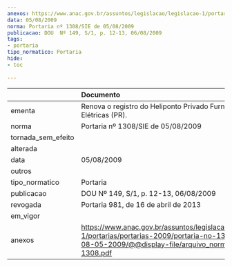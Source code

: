 ```yaml
---
anexos: https://www.anac.gov.br/assuntos/legislacao/legislacao-1/portarias/portarias-2009/portaria-no-1308-sie-de-08-05-2009/@@display-file/arquivo_norma/PA2009-1308.pdf
data: 05/08/2009
norma: Portaria nº 1308/SIE de 05/08/2009
publicacao: DOU  Nº 149, S/1, p. 12-13, 06/08/2009
tags:
- portaria
tipo_normatico: Portaria
hide: 
- toc 
 
---
```


|                    | Documento                                                                                                                                                         |
|:-------------------|:------------------------------------------------------------------------------------------------------------------------------------------------------------------|
| ementa             | Renova o registro do Heliponto Privado Furnas Centrais Elétricas (PR).                                                                                            |
| norma              | Portaria nº 1308/SIE de 05/08/2009                                                                                                                                |
| tornada_sem_efeito |                                                                                                                                                                   |
| alterada           |                                                                                                                                                                   |
| data               | 05/08/2009                                                                                                                                                        |
| outros             |                                                                                                                                                                   |
| tipo_normatico     | Portaria                                                                                                                                                          |
| publicacao         | DOU  Nº 149, S/1, p. 12-13, 06/08/2009                                                                                                                            |
| revogada           | Portaria 981, de 16 de abril de 2013                                                                                                                              |
| em_vigor           |                                                                                                                                                                   |
| anexos             | https://www.anac.gov.br/assuntos/legislacao/legislacao-1/portarias/portarias-2009/portaria-no-1308-sie-de-08-05-2009/@@display-file/arquivo_norma/PA2009-1308.pdf |